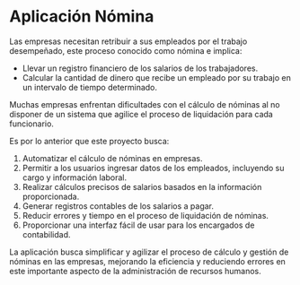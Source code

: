 # Aplicación Nómina

Las empresas necesitan retribuir a sus empleados por el trabajo desempeñado, este proceso conocido como nómina e implica:

- Llevar un registro financiero de los salarios de los trabajadores.
- Calcular la cantidad de dinero que recibe un empleado por su trabajo en un intervalo de tiempo determinado.

Muchas empresas enfrentan dificultades con el cálculo de nóminas al no disponer de un sistema que agilice el proceso de liquidación para cada funcionario.

Es por lo anterior que este proyecto busca:
1. Automatizar el cálculo de nóminas en empresas.
2. Permitir a los usuarios ingresar datos de los empleados, incluyendo su cargo y información laboral.
3. Realizar cálculos precisos de salarios basados en la información proporcionada.
4. Generar registros contables de los salarios a pagar.
5. Reducir errores y tiempo en el proceso de liquidación de nóminas.
6. Proporcionar una interfaz fácil de usar para los encargados de contabilidad.

La aplicación busca simplificar y agilizar el proceso de cálculo y gestión de nóminas en las empresas, mejorando la eficiencia y reduciendo errores en este importante aspecto de la administración de recursos humanos.
